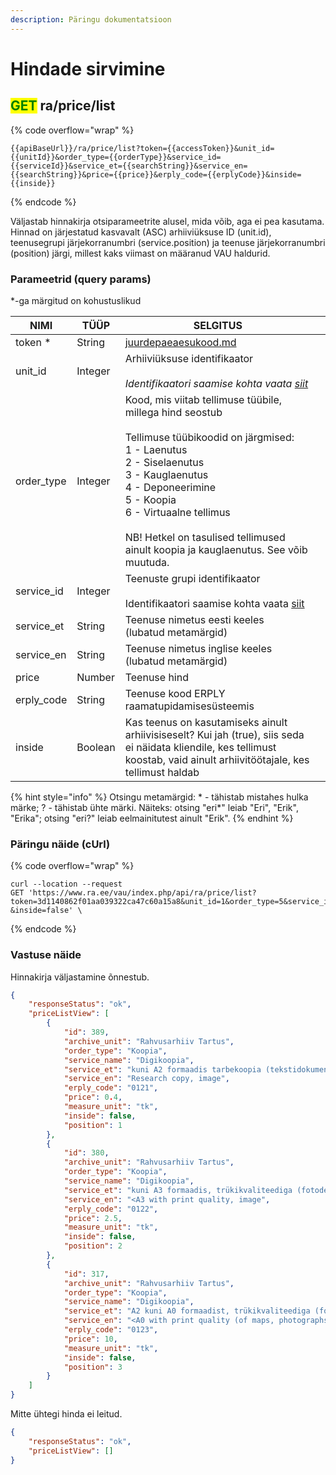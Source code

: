 ```yaml
---
description: Päringu dokumentatsioon
---
```


# Hindade sirvimine

## <mark style="color:green;">GET</mark> ra/price/list

{% code overflow="wrap" %}
```
{{apiBaseUrl}}/ra/price/list?token={{accessToken}}&unit_id={{unitId}}&order_type={{orderType}}&service_id={{serviceId}}&service_et={{searchString}}&service_en={{searchString}}&price={{price}}&erply_code={{erplyCode}}&inside={{inside}}
```
{% endcode %}

Väljastab hinnakirja otsiparameetrite alusel, mida võib, aga ei pea kasutama. Hinnad on järjestatud kasvavalt (ASC) arhiiviüksuse ID (unit.id), teenusegrupi järjekorranumbri (service.position) ja teenuse järjekorranumbri (position) järgi, millest kaks viimast on määranud VAU haldurid.

### Parameetrid (query params)

\*-ga märgitud on kohustuslikud

<table><thead><tr><th>NIMI</th><th>TÜÜP</th><th>SELGITUS</th><th data-hidden></th></tr></thead><tbody><tr><td>token *</td><td>String</td><td><a data-mention href="../../juurdepaeaesukood.md">juurdepaeaesukood.md</a></td><td></td></tr><tr><td>unit_id</td><td>Integer</td><td>Arhiiviüksuse identifikaator<br><br><em>Identifikaatori saamise kohta vaata</em> <a href="../arhiiviueksus/ueksuste-sirvimine.md#paeringu-naeide-curl"><em>siit</em></a><em></em></td><td></td></tr><tr><td>order_type</td><td>Integer </td><td>Kood, mis viitab tellimuse tüübile, millega hind seostub<br><br>Tellimuse tüübikoodid on järgmised: <br>1 - Laenutus <br>2 - Siselaenutus <br>3 - Kauglaenutus <br>4 - Deponeerimine <br>5 - Koopia <br>6 - Virtuaalne tellimus<br><br>NB! Hetkel on tasulised tellimused ainult koopia ja kauglaenutus. See võib muutuda.</td><td></td></tr><tr><td>service_id</td><td>Integer</td><td>Teenuste grupi identifikaator<br><br>Identifikaatori saamise kohta vaata <a href="../teenus/teenuste-sirvimine.md#vastuse-naeide">siit</a></td><td></td></tr><tr><td>service_et</td><td>String </td><td>Teenuse nimetus eesti keeles <br>(lubatud metamärgid)</td><td></td></tr><tr><td>service_en</td><td>String</td><td>Teenuse nimetus inglise keeles <br>(lubatud metamärgid)</td><td></td></tr><tr><td>price</td><td>Number</td><td>Teenuse hind</td><td></td></tr><tr><td>erply_code</td><td>String</td><td>Teenuse kood ERPLY raamatupidamisesüsteemis</td><td></td></tr><tr><td>inside</td><td>Boolean</td><td>Kas teenus on kasutamiseks ainult arhiivisiseselt? Kui jah (true), siis seda ei näidata kliendile, kes tellimust koostab, vaid ainult arhiivitöötajale, kes tellimust haldab </td><td></td></tr></tbody></table>

{% hint style="info" %}
Otsingu metamärgid: \* - tähistab mistahes hulka märke; ? - tähistab ühte märki. Näiteks: otsing "eri\*" leiab "Eri", "Erik", "Erika"; otsing "eri?" leiab eelmainitutest ainult "Erik".
{% endhint %}

### Päringu näide (cUrl)

{% code overflow="wrap" %}
```shell
curl --location --request 
GET 'https://www.ra.ee/vau/index.php/api/ra/price/list?token=3d1140862f01aa039322ca47c60a15a8&unit_id=1&order_type=5&service_id=3
&inside=false' \
```
{% endcode %}

### Vastuse näide

Hinnakirja väljastamine õnnestub.

```json
{
    "responseStatus": "ok",
    "priceListView": [
        {
            "id": 389,
            "archive_unit": "Rahvusarhiiv Tartus",
            "order_type": "Koopia",
            "service_name": "Digikoopia",
            "service_et": "kuni A2 formaadis tarbekoopia (tekstidokumentidest jms), kaader",
            "service_en": "Research copy, image",
            "erply_code": "0121",
            "price": 0.4,
            "measure_unit": "tk",
            "inside": false,
            "position": 1
        },
        {
            "id": 380,
            "archive_unit": "Rahvusarhiiv Tartus",
            "order_type": "Koopia",
            "service_name": "Digikoopia",
            "service_et": "kuni A3 formaadis, trükikvaliteediga (fotodest, kaartidest jms), kaader/foto",
            "service_en": "<A3 with print quality, image",
            "erply_code": "0122",
            "price": 2.5,
            "measure_unit": "tk",
            "inside": false,
            "position": 2
        },
        {
            "id": 317,
            "archive_unit": "Rahvusarhiiv Tartus",
            "order_type": "Koopia",
            "service_name": "Digikoopia",
            "service_et": "A2 kuni A0 formaadist, trükikvaliteediga (fotodest, kaartidest jms), kaader",
            "service_en": "<A0 with print quality (of maps, photographs etc.), image",
            "erply_code": "0123",
            "price": 10,
            "measure_unit": "tk",
            "inside": false,
            "position": 3
        }
    ]
}
```

Mitte ühtegi hinda ei leitud.

```json
{
    "responseStatus": "ok",
    "priceListView": []
}
```
